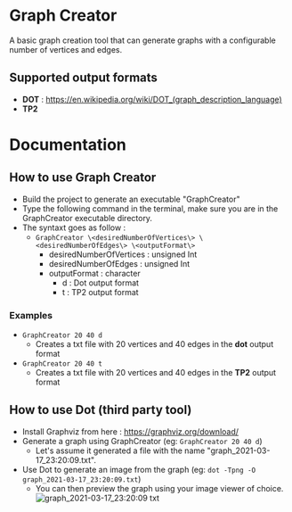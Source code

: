 # Graph Creator  
A basic graph creation tool that can generate graphs with a configurable number of vertices and edges.  
## Supported output formats
- **DOT** : https://en.wikipedia.org/wiki/DOT_(graph_description_language)  
- **TP2**  
  
# Documentation  
## How to use Graph Creator  
- Build the project to generate an executable "GraphCreator"  
- Type the following command in the terminal, make sure you are in the GraphCreator executable directory.  
- The syntaxt goes as follow : 
  - `GraphCreator \<desiredNumberOfVertices\> \<desiredNumberOfEdges\> \<outputFormat\>`     
    - desiredNumberOfVertices : unsigned Int  
    - desiredNumberOfEdges : unsigned Int  
    - outputFormat : character
      - d : Dot output format
      - t : TP2 output format
### Examples  
- `GraphCreator 20 40 d`  
  - Creates a txt file with 20 vertices and 40 edges in the **dot** output format
- `GraphCreator 20 40 t`  
  - Creates a txt file with 20 vertices and 40 edges in the **TP2** output format  

 ## How to use Dot (third party tool)    
 - Install Graphviz from here : https://graphviz.org/download/  
 - Generate a graph using GraphCreator (eg: `GraphCreator 20 40 d`)  
   - Let's assume it generated a file with the name "graph_2021-03-17_23:20:09.txt". 
 - Use Dot to generate an image from the graph (eg: `dot -Tpng -O graph_2021-03-17_23:20:09.txt`)  
   - You can then preview the graph using your image viewer of choice.  
   ![graph_2021-03-17_23:20:09 txt](https://user-images.githubusercontent.com/26939775/111569497-2bc42700-8779-11eb-81c5-5d7a998e50c6.png)
